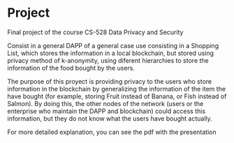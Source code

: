 # Project
Final project of the course CS-528 Data Privacy and Security

Consist in a general DAPP of a general case use consisting in a Shopping List, which stores the information in a local blockchain, but stored using privacy method of k-anonymity, using diferent hierarchies to store the information of the food bought by the users. 

The purpose of this proyect is providing privacy to the users who store information in the blockchain by generalizing the information of the item the have bought (for example, storing Fruit instead of Banana, or Fish instead of Salmon). By doing this, the other nodes of the network (users or the enterprise who maintain the DAPP and blockchain) could access this information, but they do not know what the users have bought actually.

For more detailed explanation, you can see the pdf with the presentation
